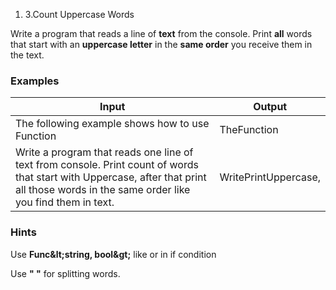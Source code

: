 1. 3.Count Uppercase Words

Write a program that reads a line of **text** from the console. Print **all** words that start with an **uppercase letter** in the **same order** you receive them in the text.

### Examples

| **Input** | **Output** |
| --- | --- |
| The following example shows how to use Function | TheFunction |
| Write a program that reads one line of text from console. Print count of words that start with Uppercase, after that print all those words in the same order like you find them in text. | WritePrintUppercase, |

### Hints

Use **Func\&lt;string, bool\&gt;** like or in if condition

Use **&quot; &quot;** for splitting words.
